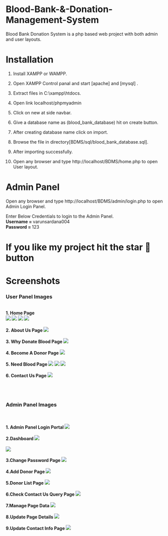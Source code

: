 # Blood-Bank-&-Donation-Management-System

Blood Bank Donation System is a php based web project with both admin and user layouts.

# Installation

1. Install XAMPP or WAMPP.

2. Open XAMPP Control panal and start [apache] and [mysql] .
     
4. Extract files in C:\xampp\htdocs.

5. Open link localhost/phpmyadmin

6. Click on new at side navbar.

7. Give a database name as (blood_bank_database) hit on create button.

8. After creating database name click on import.

9. Browse the file in directory[BDMS/sql/blood_bank_database.sql].

10. After importing successfully.

11. Open any browser and type http://localhost/BDMS/home.php to open User layout.
     
# Admin Panel
   Open any browser and type http://localhost/BDMS/admin/login.php to open Admin Login Panel.
   
   Enter Below Credentials to login to the Admin Panel.<br>
   <b> Username = </b> varunsardana004<br>
   <b>Password = </b> 123
   
# If you like my project hit the star 🌟 button

# Screenshots

<h3> User Panel Images </h3>
<br><b>1. Home Page 
   <br>
   <img src="https://user-images.githubusercontent.com/54537819/96302170-efe43480-1015-11eb-85f0-f419cf18e34b.png">
   <img src="https://user-images.githubusercontent.com/54537819/96302619-be1f9d80-1016-11eb-853e-fc463fa09ffd.png">
   <img src="https://user-images.githubusercontent.com/54537819/96302799-0048df00-1017-11eb-833a-5956683f1d07.png">
   <img src="https://user-images.githubusercontent.com/54537819/96302421-6e40d680-1016-11eb-8939-b7b09ed1e997.png">
   <br>
   <br>
   2. About Us Page
   <img src="https://user-images.githubusercontent.com/54537819/96301335-ac3cfb00-1014-11eb-84c1-092ddb1480e6.png">
   <br>
   <br>
   3. Why Donate Blood Page
   <img src="https://user-images.githubusercontent.com/54537819/96301343-af37eb80-1014-11eb-8aa8-35ad178ba3e7.png">
   <br>
   <br>
   4. Become A Donor Page
   <img src="https://user-images.githubusercontent.com/54537819/96301357-b3640900-1014-11eb-9956-c630873a396b.png">
   <br>
   <br>
   5. Need Blood Page
   <img src="https://user-images.githubusercontent.com/54537819/96301362-b6f79000-1014-11eb-9839-79178b5b248e.png">
   <img src="https://user-images.githubusercontent.com/54537819/96303874-ca0c5f00-1018-11eb-9fa0-aa773af1bb27.png">
   <img src="https://user-images.githubusercontent.com/54537819/96303701-769a1100-1018-11eb-98a3-b40c9068840a.png">
   <br>
   <br>
   6. Contact Us Page
   <img src="https://user-images.githubusercontent.com/54537819/96303477-10ad8980-1018-11eb-9b9b-8629ad48fa2b.png">
   
   <br>
   <br><br>
   <br>
   <h3> Admin Panel Images </h3>
   <br>
   <br>1. Admin Panel Login Portal
   <img src="https://user-images.githubusercontent.com/54537819/96365985-43fc2f80-1162-11eb-801c-056f973e61b4.png">
   <br>
   <br>
   2.Dashboard 
   <img src="https://user-images.githubusercontent.com/54537819/96366040-ace3a780-1162-11eb-86d9-9270b8931b70.png"><br><br>
   <img src="https://user-images.githubusercontent.com/54537819/96366049-ba992d00-1162-11eb-84e8-b90fb507f20d.png">
   <br><br>
   3.Change Password Page
   <img src="https://user-images.githubusercontent.com/54537819/96366158-75c1c600-1163-11eb-909b-2021d5cd2b06.png">
   <br><br>
   4.Add Donor Page
   <img src="https://user-images.githubusercontent.com/54537819/96366077-e3212700-1162-11eb-9f81-7d0dca60e913.png">
   <br>
   <br>
   5.Donor List Page
   <img src="https://user-images.githubusercontent.com/54537819/96366097-fdf39b80-1162-11eb-99cc-8506d03c900d.png">
   <br><br>
   6.Check Contact Us Query Page
   <img src="https://user-images.githubusercontent.com/54537819/96366120-1c599700-1163-11eb-9fa4-55355192d1b8.png">
   <br><br>
   7.Manage Page Data
   <img src="https://user-images.githubusercontent.com/54537819/96366140-4f9c2600-1163-11eb-86fc-65d9094f0807.png">
   <br>
   <br>
   8.Update Page Details
   <img src="https://user-images.githubusercontent.com/54537819/96366183-938f2b00-1163-11eb-8f3a-4cb90e877c11.png">
   <br>
   <br>
   9.Update Contact Info Page
   <img src="https://user-images.githubusercontent.com/54537819/96366208-b15c9000-1163-11eb-8163-e2d9f9bc4af5.png">
   
   
